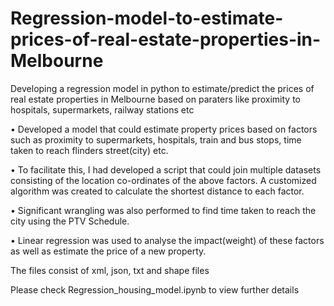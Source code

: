 # Regression-model-to-estimate-prices-of-real-estate-properties-in-Melbourne
Developing a regression model in python to estimate/predict the prices of real estate properties in Melbourne based on paraters like proximity to hospitals, supermarkets, railway stations etc

•	Developed a model that could estimate property prices based on factors such as proximity to supermarkets, hospitals, train and bus stops, time taken to reach flinders street(city) etc.

•	To facilitate this, I had developed a script that could join multiple datasets consisting of the location co-ordinates of the above factors. A customized algorithm was created to calculate the shortest distance to each factor.  

•	Significant wrangling was also performed to find time taken to reach the city using the PTV Schedule.

•	Linear regression was used to analyse the impact(weight) of these factors as well as estimate the price of a new property.

The files consist of xml, json, txt and shape files

Please check Regression_housing_model.ipynb to view further details
